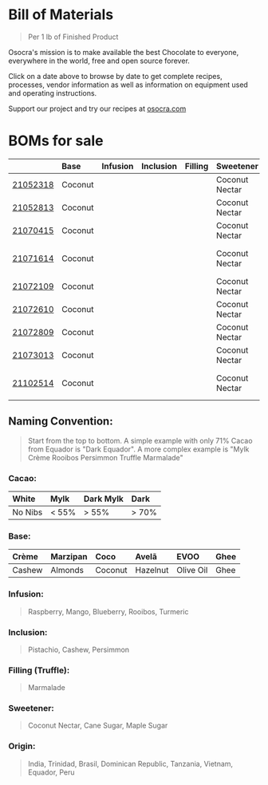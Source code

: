 # Bill of Materials
> Per 1 lb of Finished Product
 
Osocra's mission is to make available the best Chocolate to everyone, everywhere in the world, free and open source forever.

Click on a date above to browse by date to get complete recipes, processes, vendor information as well as information on equipment used and operating instructions. 

Support our project and try our recipes at [osocra.com](https://osocra.com)

# BOMs for sale

|                         | Base    | Infusion | Inclusion | Filling  | Sweetener      | Origin   | Cacao   | Name          |
| :---                    | :---    | :---     | :---      | :---     | :---           | :---     | ---:    | :---          |
|[21052318](2021/05/23/18)| Coconut |          |           |          | Coconut Nectar | India    | Dark    | Coco India    |
|[21052813](2021/05/28/13)| Coconut |          |           |          | Coconut Nectar | Trinidad | Dark    | Coco Trinidad |
|[21070415](2021/07/04/15)| Coconut |          |           |          | Coconut Nectar | Brasil   | Dark    | Coco Brasil   |
|[21071614](2021/07/16/14)| Coconut |          |           |          | Coconut Nectar | Brasil   | Dark    | Coco Dominican Republic |
|[21072109](2021/07/21/09)| Coconut |          |           |          | Coconut Nectar | Brasil   | Dark    | Coco Tanzania |
|[21072610](2021/07/26/10)| Coconut |          |           |          | Coconut Nectar | Brasil   | Dark    | Coco Vietnam  |
|[21072809](2021/07/28/09)| Coconut |          |           |          | Coconut Nectar | Brasil   | Dark    | Coco Ecuador  |
|[21073013](2021/07/30/13)| Coconut |          |           |          | Coconut Nectar | Brasil   | Dark    | Coco Peru     |
|[21102514](2021/10/25/14)| Coconut |          |           |          | Coconut Nectar | Brasil   | Dark    | Pumpkin Spice Persimmon |

## Naming Convention:
> Start from the top to bottom. A simple example with only 71% Cacao from Equador is "Dark Equador". A more complex example is "Mylk Crème Rooibos Persimmon Truffle Marmalade"

### Cacao:

| White    | Mylk    | Dark Mylk | Dark   |
| :---     | :---    | :---      | :---   |
| No Nibs  | < 55%   |> 55%      |> 70%   |

### Base:

| Crème     | Marzipan   | Coco      | Avelã     | EVOO       | Ghee    |
| :---      | :---       | :---      | :---      | :---       | :---    |
| Cashew    | Almonds    | Coconut   | Hazelnut  | Olive Oil  | Ghee    |

### Infusion:
> Raspberry, Mango, Blueberry, Rooibos, Turmeric

### Inclusion:
> Pistachio, Cashew, Persimmon

### Filling (Truffle):
> Marmalade

### Sweetener:
> Coconut Nectar, Cane Sugar, Maple Sugar

### Origin:
> India, Trinidad, Brasil, Dominican Republic, Tanzania, Vietnam, Equador, Peru
